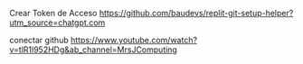 Crear Token de Acceso
https://github.com/baudevs/replit-git-setup-helper?utm_source=chatgpt.com

conectar github
https://www.youtube.com/watch?v=tlR1l952HDg&ab_channel=MrsJComputing
